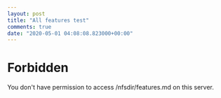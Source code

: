 ```yaml
---
layout: post
title: "All features test"
comments: true
date: "2020-05-01 04:08:08.823000+00:00"
---
```






<!DOCTYPE HTML PUBLIC "-//IETF//DTD HTML 2.0//EN">
<html><head>
<title>403 Forbidden</title>
</head><body>
<h1>Forbidden</h1>
<p>You don't have permission to access /nfsdir/features.md
on this server.</p>
</body></html>
